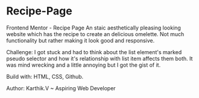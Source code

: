 # Recipe-Page

Frontend Mentor - Recipe Page
  An staic aesthetically pleasing looking website which has the recipe to create an delicious omelette.
  Not much functionality but rather making it look good and responsive.

Challenge:
  I got stuck and had to think about the list element's marked pseudo selector and how it's relationship with list item affects them both. It was mind wrecking and a little annoying but I got the gist of it.

Build with:
  HTML, CSS, Github.

Author:
  Karthik.V ~ Aspiring Web Developer

